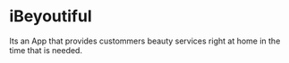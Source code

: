 # iBeyoutiful
Its an App that provides custommers beauty services right at home in the time that is needed.
